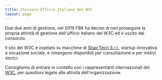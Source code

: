 ```yaml
---
title: Chiusura Ufficio Italiano del W3C
layout: page
---
```

Due due anni di gestione, nel 2019 FBK ha deciso di non proseguire la
propria attività di gestione dell'ufficio italiano del W3C ed è uscito
dal consorzio.

Il sito del W3C è ospitato su macchine di [Shair.Tech
S.r.l.](https://shair.tech), startup innovativa a vocazione sociale, e
rimangono disponibili per consultazione e per motivi storici.

Consigliamo di entrare in contatto con i rappresentanti internazionali
del [W3C](https://www.w3.org/), per questioni legate alle attività
dell'organizzazione.